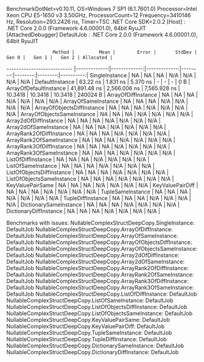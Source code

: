 
BenchmarkDotNet=v0.10.11, OS=Windows 7 SP1 (6.1.7601.0)
Processor=Intel Xeon CPU E5-1650 v3 3.50GHz, ProcessorCount=12
Frequency=3410146 Hz, Resolution=293.2426 ns, Timer=TSC
.NET Core SDK=2.0.2
  [Host]     : .NET Core 2.0.0 (Framework 4.6.00001.0), 64bit RyuJIT  [AttachedDebugger]
  DefaultJob : .NET Core 2.0.0 (Framework 4.6.00001.0), 64bit RyuJIT


                     Method |         Mean |        Error |       StdDev |   Gen 0 |   Gen 1 |   Gen 2 | Allocated |
--------------------------- |-------------:|-------------:|-------------:|--------:|--------:|--------:|----------:|
             SingleInstance |           NA |           NA |           NA |     N/A |     N/A |     N/A |       N/A |
            DefaultInstance |     63.22 ns |     1.831 ns |     5.370 ns |       - |       - |       - |       0 B |
     ArrayOfDefaultInstance | 41,891.48 ns | 2,566.006 ns | 7,565.928 ns | 10.3418 | 10.3418 | 10.3418 |  240024 B |
        ArrayOfDiffInstance |           NA |           NA |           NA |     N/A |     N/A |     N/A |       N/A |
        ArrayOfSameInstance |           NA |           NA |           NA |     N/A |     N/A |     N/A |       N/A |
 ArrayOfObjectsDiffInstance |           NA |           NA |           NA |     N/A |     N/A |     N/A |       N/A |
 ArrayOfObjectsSameInstance |           NA |           NA |           NA |     N/A |     N/A |     N/A |       N/A |
      Array2dOfDiffInstance |           NA |           NA |           NA |     N/A |     N/A |     N/A |       N/A |
      Array2dOfSameInstance |           NA |           NA |           NA |     N/A |     N/A |     N/A |       N/A |
   ArrayRank2OfDiffInstance |           NA |           NA |           NA |     N/A |     N/A |     N/A |       N/A |
   ArrayRank2OfSameInstance |           NA |           NA |           NA |     N/A |     N/A |     N/A |       N/A |
   ArrayRank3OfDiffInstance |           NA |           NA |           NA |     N/A |     N/A |     N/A |       N/A |
   ArrayRank3OfSameInstance |           NA |           NA |           NA |     N/A |     N/A |     N/A |       N/A |
         ListOfDiffInstance |           NA |           NA |           NA |     N/A |     N/A |     N/A |       N/A |
         ListOfSameInstance |           NA |           NA |           NA |     N/A |     N/A |     N/A |       N/A |
  ListOfObjectsDiffInstance |           NA |           NA |           NA |     N/A |     N/A |     N/A |       N/A |
  ListOfObjectsSameInstance |           NA |           NA |           NA |     N/A |     N/A |     N/A |       N/A |
           KeyValuePairSame |           NA |           NA |           NA |     N/A |     N/A |     N/A |       N/A |
           KeyValuePairDiff |           NA |           NA |           NA |     N/A |     N/A |     N/A |       N/A |
          TupleSameInstance |           NA |           NA |           NA |     N/A |     N/A |     N/A |       N/A |
          TupleDiffInstance |           NA |           NA |           NA |     N/A |     N/A |     N/A |       N/A |
     DictionarySameInstance |           NA |           NA |           NA |     N/A |     N/A |     N/A |       N/A |
     DictionaryDiffInstance |           NA |           NA |           NA |     N/A |     N/A |     N/A |       N/A |

Benchmarks with issues:
  NullableComplexStructDeepCopy.SingleInstance: DefaultJob
  NullableComplexStructDeepCopy.ArrayOfDiffInstance: DefaultJob
  NullableComplexStructDeepCopy.ArrayOfSameInstance: DefaultJob
  NullableComplexStructDeepCopy.ArrayOfObjectsDiffInstance: DefaultJob
  NullableComplexStructDeepCopy.ArrayOfObjectsSameInstance: DefaultJob
  NullableComplexStructDeepCopy.Array2dOfDiffInstance: DefaultJob
  NullableComplexStructDeepCopy.Array2dOfSameInstance: DefaultJob
  NullableComplexStructDeepCopy.ArrayRank2OfDiffInstance: DefaultJob
  NullableComplexStructDeepCopy.ArrayRank2OfSameInstance: DefaultJob
  NullableComplexStructDeepCopy.ArrayRank3OfDiffInstance: DefaultJob
  NullableComplexStructDeepCopy.ArrayRank3OfSameInstance: DefaultJob
  NullableComplexStructDeepCopy.ListOfDiffInstance: DefaultJob
  NullableComplexStructDeepCopy.ListOfSameInstance: DefaultJob
  NullableComplexStructDeepCopy.ListOfObjectsDiffInstance: DefaultJob
  NullableComplexStructDeepCopy.ListOfObjectsSameInstance: DefaultJob
  NullableComplexStructDeepCopy.KeyValuePairSame: DefaultJob
  NullableComplexStructDeepCopy.KeyValuePairDiff: DefaultJob
  NullableComplexStructDeepCopy.TupleSameInstance: DefaultJob
  NullableComplexStructDeepCopy.TupleDiffInstance: DefaultJob
  NullableComplexStructDeepCopy.DictionarySameInstance: DefaultJob
  NullableComplexStructDeepCopy.DictionaryDiffInstance: DefaultJob

